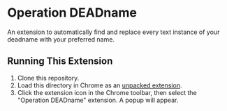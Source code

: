 # Operation DEADname

An extension to automatically find and replace every text instance of your deadname with your preferred name.

## Running This Extension

1. Clone this repository.
2. Load this directory in Chrome as an [unpacked extension](https://developer.chrome.com/docs/extensions/mv3/getstarted/development-basics/#load-unpacked).
3. Click the extension icon in the Chrome toolbar, then select the "Operation DEADname" extension. A popup will appear.